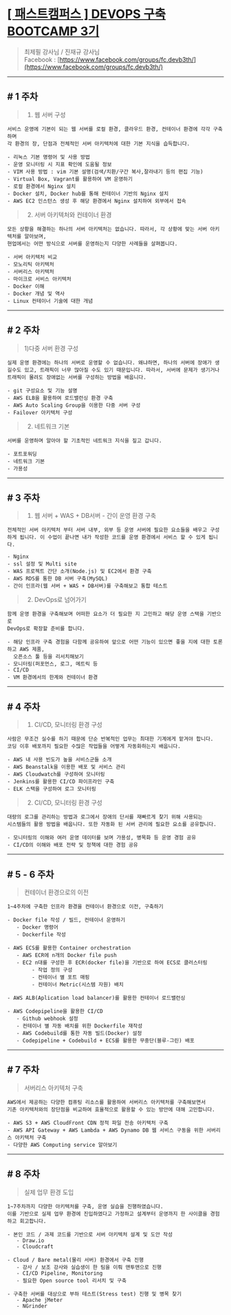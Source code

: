 # [[ 패스트캠퍼스 ] DEVOPS 구축 BOOTCAMP 3기](https://www.fastcampus.co.kr/dev_camp_devb/?gclid=Cj0KCQjw08XeBRC0ARIsAP_gaQA-oDn79_vTccFxR0gg3zyCTHwH4NdjtKytrcQT9vKhDtyoZBJx-cMaAgH6EALw_wcB)

> 최제필 강사님 / 진재규 강사님  
> Facebook : [https://www.facebook.com/groups/fc.devb3th/](https://www.facebook.com/groups/fc.devb3th/)  

----

## # 1 주차

> 1) 웹 서버 구성

```
서비스 운영에 기본이 되는 웹 서버를 로컬 환경, 클라우드 환경, 컨테이너 환경에 각각 구축하며  
각 환경의 장, 단점과 전체적인 서버 아키텍처에 대한 기본 지식을 습득합니다.

- 리눅스 기본 명령어 및 사용 방법
- 운영 모니터링 시 지표 확인에 도움될 정보
- VIM 사용 방법 : vim 기본 설명(검색/치환/구간 복사,잘라내기 등의 편집 기능)
- Virtual Box, Vagrant를 활용하여 VM 운영하기
- 로컬 환경에서 Nginx 설치
- Docker 설치, Docker hub를 통해 컨테이너 기반의 Nginx 설치
- AWS EC2 인스턴스 생성 후 해당 환경에서 Nginx 설치하여 외부에서 접속
```

> 2) 서버 아키텍처와 컨테이너 환경

```
모든 상황을 해결하는 하나의 서버 아키텍처는 없습니다. 따라서, 각 상황에 맞는 서버 아키텍처를 알아보며,  
현업에서는 어떤 방식으로 서버를 운영하는지 다양한 사례들을 살펴봅니다.

- 서버 아키텍처 비교
- 모노리틱 아키텍처
- 서버리스 아키텍처
- 마이크로 서비스 아키텍처
- Docker 이해
- Docker 개념 및 역사
- Linux 컨테이너 기술에 대한 개념
```

----

## # 2 주차

> 1)다중 서버 환경 구성

```
실제 운영 환경에는 하나의 서버로 운영할 수 없습니다. 왜냐하면, 하나의 서버에 장애가 생길수도 있고, 트래픽이 너무 많아질 수도 있기 때문입니다. 따라서, 서버에 문제가 생기거나 트래픽이 몰려도 장애없는 서버를 구성하는 방법을 배웁니다.

- git 구성요소 및 기능 설명
- AWS ELB을 활용하여 로드밸런싱 환경 구축
- AWS Auto Scaling Group을 이용한 다중 서버 구성
- Failover 아키텍처 구성
```

> 2) 네트워크 기본

```
서버를 운영하며 알아야 할 기초적인 네트워크 지식을 짚고 갑니다.

- 포트포워딩
- 네트워크 기본
- 가용성
```

----

## # 3 주차

> 1) 웹 서버 + WAS + DB서버 - 간이 운영 환경 구축

```
전체적인 서버 아키텍처 부터 서버 내부, 외부 등 운영 서버에 필요한 요소들을 배우고 구성하게 됩니다. 이 수업이 끝나면 내가 작성한 코드를 운영 환경에서 서비스 할 수 있게 됩니다.

- Nginx
- ssl 설정 및 Multi site
- WAS 프로젝트 간단 소개(Node.js) 및 EC2에서 환경 구축
- AWS RDS를 통한 DB 서버 구축(MySQL)
- 간이 인프라(웹 서버 + WAS + DB서버)를 구축해보고 통합 테스트
```

> 2) DevOps로 넘어가기

```
함께 운영 환경을 구축해보며 어떠한 요소가 더 필요한 지 고민하고 해당 운영 스택을 기반으로 
DevOps로 확장할 준비를 합니다.

- 해당 인프라 구축 경험을 다함께 공유하여 앞으로 어떤 기능이 있으면 좋을 지에 대한 토론하고 AWS 제품,  
  오픈소스 툴 등을 리서치해보기
- 모니터링(퍼포먼스, 로그, 메트릭 등
- CI/CD
- VM 환경에서의 한계와 컨테이너 환경
```

----

## # 4 주차

> 1) CI/CD, 모니터링 환경 구성

```
사람은 무조건 실수를 하기 때문에 단순 반복적인 업무는 최대한 기계에게 맡겨야 합니다.
코딩 이후 배포까지 필요한 수많은 작업들을 어떻게 자동화하는지 배웁니다.

- AWS 내 사용 빈도가 높을 서비스군들 소개
- AWS Beanstalk을 이용한 배포 및 서비스 관리
- AWS Cloudwatch를 구성하여 모니터링
- Jenkins를 활용한 CI/CD 파이프라인 구축
- ELK 스택을 구성하여 로그 모니터링
```

> 2) CI/CD, 모니터링 환경 구성

```
대량의 로그를 관리하는 방법과 로그에서 장애의 단서를 재빠르게 찾기 위해 사용되는
시스템들의 활용 방법을 배웁니다. 또한 자동화 된 서버 관리에 필요한 요소를 공유합니다.

- 모니터링의 이해와 여러 운영 데이터를 보며 가용성, 병목화 등 운영 경험 공유
- CI/CD의 이해와 배포 전략 및 정책에 대한 경험 공유
```

----

## # 5 - 6 주차

> 컨테이너 환경으로의 이전

```
1~4주차에 구축한 인프라 환경을 컨테이너 환경으로 이전, 구축하기

- Docker file 작성 / 빌드, 컨테이너 운영하기
   - Docker 명령어
   - Dockerfile 작성

- AWS ECS를 활용한 Container orchestration
   - AWS ECR에 n개의 Docker file push
   - EC2 n대를 구성한 후 ECR(docker file)을 기반으로 하여 ECS로 클러스터링
        - 작업 정의 구성
        - 컨테이너 별 포트 매핑
        - 컨테이너 Metric(시스템 자원) 배치

- AWS ALB(Aplication load balancer)를 활용한 컨테이너 로드밸런싱

- AWS Codepipeline을 활용한 CI/CD
   - Github webhook 설정
   - 컨테이너 별 자동 배치를 위한 Dockerfile 재작성
   - AWS Codebuild를 통한 자동 빌드(Docker) 설정
   - Codepipeline + Codebuild + ECS를 활용한 무중단(블루-그린) 배포
```

----

## # 7 주차

> 서버리스 아키텍처 구축

```
AWS에서 제공하는 다양한 컴퓨팅 리소스를 활용하여 서버리스 아키텍처를 구축해보면서
기존 아키텍처와의 장단점을 비교하여 효율적으로 활용할 수 있는 방안에 대해 고민합니다.

- AWS S3 + AWS CloudFront CDN 정적 파일 전송 아키텍처 구축
- AWS API Gateway + AWS Lambda + AWS Dynamo DB 웹 서비스 구동을 위한 서버리스 아키텍처 구축
- 다양한 AWS Computing service 알아보기
```

----

## # 8 주차

> 실제 업무 환경 도입

```
1~7주차까지 다양한 아키텍처를 구축, 운영 실습을 진행하였습니다.
이를 기반으로 실제 업무 환경에 진입하였다고 가정하고 설계부터 운영까지 한 사이클을 경험하고 회고합니다.

- 본인 코드 / 과제 코드를 기반으로 서버 아키텍처 설계 및 도안 작성
   - Draw.io
   - Cloudcraft

- Cloud / Bare metal(물리 서버) 환경에서 구축 진행
   - 강사 / 보조 강사와 실습생이 한 팀을 이뤄 맨투맨으로 진행
   - CI/CD Pipeline, Monitoring
   - 필요한 Open source tool 리서치 및 구축

- 구축한 서버를 대상으로 부하 테스트(Stress test) 진행 및 병목 찾기
   - Apache jMeter
   - NGrinder
```
